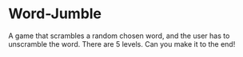 # Word-Jumble
A game that scrambles a random chosen word, and the user has to unscramble the word. There are 5 levels. Can you make it to the end!
